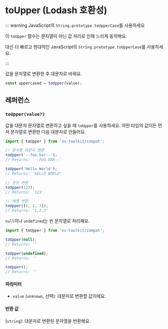 # toUpper (Lodash 호환성)

::: warning JavaScript의 `String.prototype.toUpperCase`를 사용하세요

이 `toUpper` 함수는 문자열이 아닌 값 처리로 인해 느리게 동작해요.

대신 더 빠르고 현대적인 JavaScript의 `String.prototype.toUpperCase`를 사용하세요.

:::

값을 문자열로 변환한 후 대문자로 바꿔요.

```typescript
const uppercased = toUpper(value);
```

## 레퍼런스

### `toUpper(value?)`

값을 대문자 문자열로 변환하고 싶을 때 `toUpper`를 사용하세요. 어떤 타입의 값이든 먼저 문자열로 변환한 다음 대문자로 만들어요.

```typescript
import { toUpper } from 'es-toolkit/compat';

// 문자열 대문자 변환
toUpper('--foo-bar--');
// Returns: '--FOO-BAR--'

toUpper('Hello World');
// Returns: 'HELLO WORLD'

// 숫자 변환
toUpper(123);
// Returns: '123'

// 배열 변환
toUpper([1, 2, 3]);
// Returns: '1,2,3'
```

`null`이나 `undefined`는 빈 문자열로 처리해요.

```typescript
import { toUpper } from 'es-toolkit/compat';

toUpper(null);
// Returns: ''

toUpper(undefined);
// Returns: ''

toUpper();
// Returns: ''
```

#### 파라미터

- `value` (`unknown`, 선택): 대문자로 변환할 값이에요.

#### 반환 값

(`string`): 대문자로 변환된 문자열을 반환해요.
